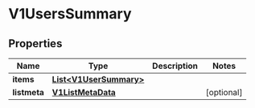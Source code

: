 # V1UsersSummary

## Properties
Name | Type | Description | Notes
------------ | ------------- | ------------- | -------------
**items** | [**List&lt;V1UserSummary&gt;**](V1UserSummary.md) |  | 
**listmeta** | [**V1ListMetaData**](V1ListMetaData.md) |  |  [optional]

